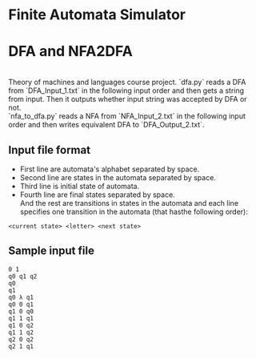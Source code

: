# Finite Automata Simulator

# DFA and NFA2DFA
<br>
Theory of machines and languages course project.
`dfa.py` reads a DFA from `DFA_Input_1.txt` in the following input order and then gets a string from input. Then it outputs whether input string was accepted by DFA or not.
<br>
`nfa_to_dfa.py` reads a NFA from `NFA_Input_2.txt` in the following input order and then writes equivalent DFA to `DFA_Output_2.txt`.

## Input file format
 - First line are automata's alphabet separated by space. <br>
 - Second line are states in the automata separated by space. <br>
 - Third line is initial state of automata. <br>
 - Fourth line are final states separated by space. <br>
 And the rest are transitions in states in the automata and each line specifies one transition in the automata (that hasthe following order): <br>
  ```text
<current state> <letter> <next state>
```
 ## Sample input file
 
 ```text
0 1
q0 q1 q2
q0
q1
q0 λ q1
q0 0 q1
q1 0 q0
q1 1 q1
q1 0 q2
q1 1 q2
q2 0 q2
q2 1 q1
```
